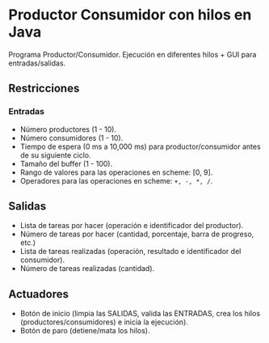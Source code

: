# Productor Consumidor con hilos en Java
Programa Productor/Consumidor. Ejecución en diferentes hilos + GUI para entradas/salidas.

## Restricciones
### Entradas
- Número productores (1 - 10).
- Número consumidores (1 - 10).
- Tiempo de espera (0 ms a 10,000 ms) para productor/consumidor antes de su siguiente ciclo.
- Tamaño del buffer (1 - 100).
- Rango de valores para las operaciones en scheme: [0, 9].
- Operadores para las operaciones en scheme: `+, -, *, /`.

## Salidas
- Lista de tareas por hacer (operación e identificador del productor).
- Número de tareas por hacer (cantidad, porcentaje, barra de progreso, etc.)
- Lista de tareas realizadas (operación, resultado e identificador del consumidor).
- Número de tareas realizadas (cantidad).

## Actuadores
- Botón de inicio (limpia las SALIDAS, valida las ENTRADAS, crea los hilos (productores/consumidores) e inicia la ejecución).
- Botón de paro (detiene/mata los hilos).
